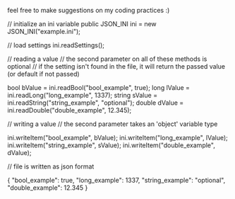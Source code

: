 feel free to make suggestions on my coding practices :)

// initialize an ini variable
public JSON_INI ini = new JSON_INI("example.ini");


// load settings
ini.readSettings();


// reading a value
// the second parameter on all of these methods is optional
// if the setting isn't found in the file, it will return the passed value (or default if not passed)

bool bValue = ini.readBool("bool_example", true);
long lValue = ini.readLong("long_example", 1337);
string sValue = ini.readString("string_example", "optional");
double dValue = ini.readDouble("double_example", 12.345);


// writing a value
// the second parameter takes an 'object' variable type

ini.writeItem("bool_example", bValue);
ini.writeItem("long_example", lValue);
ini.writeItem("string_example", sValue);
ini.writeItem("double_example", dValue);

// file is written as json format

{
  "bool_example": true,
  "long_example": 1337,
  "string_example": "optional",
  "double_example": 12.345
}

